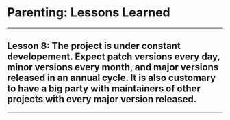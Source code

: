 # Parenting: Lessons Learned

---

## Lesson 8: The project is under constant developement. Expect patch versions every day, minor versions every month, and major versions released in an annual cycle. It is also customary to have a big party with maintainers of other projects with every major version released.

---

